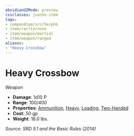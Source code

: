```yaml
---
obsidianUIMode: preview
cssclasses: json5e-item
tags:
- compendium/src/5e/phb
- item/rarity/none
- item/weapon/martial
- item/weapon/ranged
aliases: 
- "Heavy Crossbow"
---
```

# Heavy Crossbow
*Weapon*  

- **Damage**: 1d10 P
- **Range**: 100/400
- **Properties**: [Ammunition](TTRPG/rules/item-properties.md#Ammunition), [Heavy](TTRPG/rules/item-properties.md#Heavy), [Loading](TTRPG/rules/item-properties.md#Loading), [Two-Handed](TTRPG/rules/item-properties.md#Two-Handed)
- **Cost**: 50 gp
- **Weight**: 18.0 lbs.

*Source: SRD 5.1 and the Basic Rules (2014)*